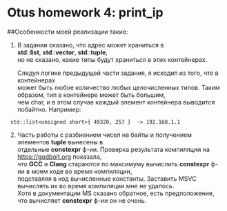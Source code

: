 # Otus homework 4: print_ip 

##Особенности моей реализации такие:

1. В задании сказано, что адрес может храниться в <br>
   **std**::**list**, **std**::**vector**, **std**::**tuple**, <br>
   но не сказано, какие типы будут храниться в этих контейнерах.

   Следуя логике предыдущей части задания, я исходил из того, что в контейнерах <br>
   может быть любое количество любых целочисленных типов. Таким образом, тип в контейнере может быть большим, <br>
   чем char, и в этом случае каждый элемент контейнера выводится побайтно. Например:
~~~
 std::list<unsigned short>{ 49320, 257 }  -> 192.168.1.1
~~~
2. Часть работы с разбиением чисел на байты и получением элементов **tuple** вынесены в <br>
   отдельные **constexpr** ф-ии. Проверка результата компиляции на https://godbolt.org показала, <br>
   что **GCC** и **Clang** стараются по максимуму вычислить **constexpr** ф-ии в моем коде во время компиляции, <br>
   подставляя в код вычисленные константы. Заставить MSVC вычислять их во время компиляции мне не удалось. <br>
   Хотя в документации MS сказано обратное, есть предположение, что вычисляет **constexpr** ф-ии он не очень.
